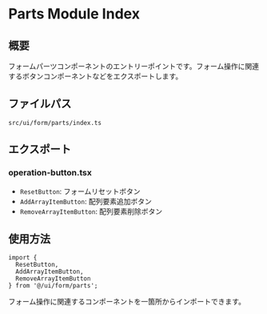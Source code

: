 # Parts Module Index

## 概要

フォームパーツコンポーネントのエントリーポイントです。フォーム操作に関連するボタンコンポーネントなどをエクスポートします。

## ファイルパス
`src/ui/form/parts/index.ts`

## エクスポート

### operation-button.tsx
- `ResetButton`: フォームリセットボタン
- `AddArrayItemButton`: 配列要素追加ボタン
- `RemoveArrayItemButton`: 配列要素削除ボタン

## 使用方法

```tsx
import {
  ResetButton,
  AddArrayItemButton,
  RemoveArrayItemButton
} from '@/ui/form/parts';
```

フォーム操作に関連するコンポーネントを一箇所からインポートできます。